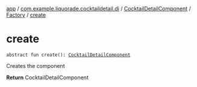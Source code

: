 [app](../../../index.md) / [com.example.liquorade.cocktaildetail.di](../../index.md) / [CocktailDetailComponent](../index.md) / [Factory](index.md) / [create](./create.md)

# create

`abstract fun create(): `[`CocktailDetailComponent`](../index.md)

Creates the component

**Return**
CocktailDetailComponent

